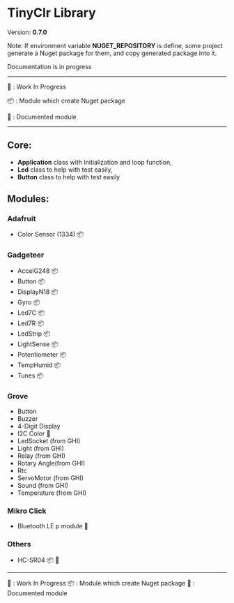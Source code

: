 # TinyClr Library
Version: __0.7.0__

Note: If environment variable __NUGET_REPOSITORY__ is define, some project generate a Nuget package for them, and copy generated package into it.

Documentation is in progress 

***
:construction: : Work In Progress

:package: : Module which create Nuget package

:closed_book: : Documented module
***

## Core:
- __Application__ class with Initialization and loop function,
- __Led__ class to help with test easily,
- __Button__ class to help with test easily

## Modules:

### Adafruit
- Color Sensor (1334) :package:


### Gadgeteer
- AccelG248 :package:
- Button :package:
- DisplayN18 :package:
- Gyro :package:
- Led7C :package:
- Led7R :package:
- LedStrip :package:
- LightSense :package:
- Potentiometer :package:
- TempHumid :package:
- Tunes :package:

### Grove
- Button 
- Buzzer
- 4-Digit Display
- I2C Color :construction:
- LedSocket (from GHI)
- Light (from GHI)
- Relay (from GHI)
- Rotary Angle(from GHI)
- Rtc
- ServoMotor (from GHI)
- Sound (from GHI)
- Temperature (from GHI)


### Mikro Click
- Bluetooth LE p module :construction:

### Others
- HC-SR04 :package: :closed_book:

***

:construction: : Work In Progress
:package: : Module which create Nuget package
:closed_book: : Documented module